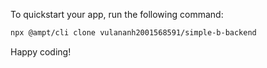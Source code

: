 To quickstart your app, run the following command: 

```bash
npx @ampt/cli clone vulananh2001568591/simple-b-backend
```

Happy coding!